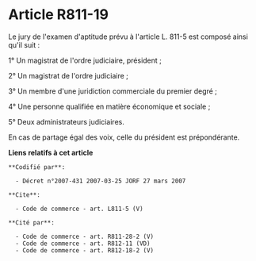 # Article R811-19

Le jury de l'examen d'aptitude prévu à l'article L. 811-5 est composé ainsi qu'il suit : 

1° Un magistrat de l'ordre judiciaire, président ; 

2° Un magistrat de l'ordre judiciaire ; 

3° Un membre d'une juridiction commerciale du premier degré ; 

4° Une personne qualifiée en matière économique et sociale ; 

5° Deux administrateurs judiciaires. 

En cas de partage égal des voix, celle du président est prépondérante.

**Liens relatifs à cet article**

	**Codifié par**:

	  - Décret n°2007-431 2007-03-25 JORF 27 mars 2007

	**Cite**:

	  - Code de commerce - art. L811-5 (V)

	**Cité par**:

	  - Code de commerce - art. R811-28-2 (V)
	  - Code de commerce - art. R812-11 (VD)
	  - Code de commerce - art. R812-18-2 (V)
